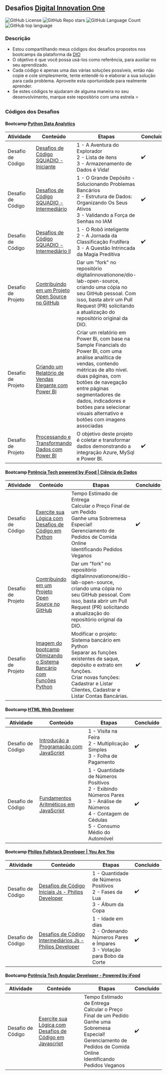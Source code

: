## Desafios [Digital Innovation One](https://web.dio.me/)

![GitHub License](https://img.shields.io/github/license/gtnasser/dio.desafios)
![GitHub Repo stars](https://badgen.net/github/stars/gtnasser/dio.desafios)
![GitHub Language Count](https://img.shields.io/github/languages/count/gtnasser/dio.desafios)
![GitHub top language](https://img.shields.io/github/languages/top/gtnasser/dio.desafios?style=falt)


### Descrição
- Estou compartilhando meus códigos dos desafios propostos nos bootcamps da plataforma da [DIO](https://web.dio.me/)
- O objetivo é que você possa usá-los como referência, para auxiliar no seu aprendizado. 
- Cada código é apenas uma das várias soluções possíveis, então não copie e cole simplesmente, tente entendê-lo e elaborar a sua solução para cada problema. Aproveite esta oportunidade para realmente aprender.
- Se estes códigos te ajudaram de alguma maneira no seu desenvolvimento, marque este repositório com uma estrela :star:


### Códigos dos Desafios


#### Bootcamp [Python Data Analytics](https://web.dio.me/track/bootcamp-squadio)
Atividade | Conteúdo | Etapas | Concluído
---|---|---|---
Desafio de Código | [Desafios de Código SQUADIO - Iniciante](squadio-codigo-iniciante.md) | 1 - A Aventura do Explorador<br>2 - Lista de itens<br> 3 - Armazenamento de Dados é Vida! | :heavy_check_mark:
Desafio de Código | [Desafios de Código SQUADIO - Intermediário](squadio-codigo-intermediario.md) | 1 - O Grande Depósito - Solucionando Problemas Bancários <br>2 - Estrutura de Dados: Organizando Os Seus Ativos<br> 3 - Validando a Força de Senhas no IAM | :heavy_check_mark:
Desafio de Código | [Desafios de Código SQUADIO - Intermediário ll](squadio-codigo-intermediario2.md) | 1 - O Robô inteligente<br>2 - A Jornada da Classificação Frutífera<br> 3 - A Questão Intrincada da Magia Preditiva | :heavy_check_mark:
Desafio de Projeto | [Contribuindo em um Projeto Open Source no GitHub]() | Dar um "fork" no repositório digitalinnovationone/dio-lab-open-source, criando uma cópia no seu GitHub pessoal. Com isso, basta abrir um Pull Request  (PR) solicitando a atualização do repositório original da DIO. | | :heavy_check_mark:
Desafio de Projeto | [Criando um Relatório de Vendas Elegante com Power BI](https://github.com/gtnasser/desafio-dio-relatorios-vendas-powerbi) | Criar um relatório em Power Bi, com base na Sample Financials do Power BI, com uma análise analítica de vendas, contendo métricas de alto nível. duas páginas, com botões de navegação entre páginas segmentadores de dados, indicadores e botões para selecionar visuais alternativo e botões com imagens associadas | | :heavy_check_mark:
Desafio de Projeto | [Processando e Transformando Dados com Power BI](https://github.com/gtnasser/desafio-dio-dados-powerbi) | O objetivo deste projeto é coletar e transformar dados demonstrando a integração Azure, MySql e Power BI. | :heavy_check_mark:


#### Bootcamp [Potência Tech powered by iFood | Ciência de Dados](https://web.dio.me/track/potencia-tech-powered-ifood-ciencias-de-dados-com-python)
Atividade | Conteúdo | Etapas | Concluído
---|---|---|---
Desafio de Código | [Exercite sua Lógica com Desafios de Código em Python](potencia-ifood-desafios-python.md) | Tempo Estimado de Entrega <br>Calcular o Preço Final de um Pedido <br>Ganhe uma Sobremesa Especial! <br>Gerenciamento de Pedidos de Comida Online<br>Identificando Pedidos Veganos <br> | :heavy_check_mark:
Desafio de Projeto | [Contribuindo em um Projeto Open Source no GitHub]() | Dar um "fork" no repositório digitalinnovationone/dio-lab-open-source, criando uma cópia no seu GitHub pessoal. Com isso, basta abrir um Pull Request  (PR) solicitando a atualização do repositório original da DIO. | | :heavy_check_mark:
Desafio de Projeto | [Imagem do bootcamp Otimizando o Sistema Bancário com Funções Python](https://github.com/gtnasser/desafio-dio-otimizando-sistema-bancario) | Modificar o projeto: Sistema bancário em Python<br>Separar as funções existentes de saque, depósito e extrato em funções.<br>Criar novas funções: Cadastrar e Listar Clientes, Cadastrar e Listar Contas Bancárias. | :heavy_check_mark:


#### Bootcamp [HTML Web Developer](https://www.dio.me/bootcamp/html-web-developer)
Atividade | Conteúdo | Etapas | Concluído
---|---|---|---
Desafio de Código | [Introdução a Programação com JavaScript](introducao-a-programacao-com-javascript.md) | 1 - Visita na Feira<br>2 - Multiplicação Simples<br>3 - Folha de Pagamento | :heavy_check_mark:
Desafio de Código | [Fundamentos Aritméticos em JavaScript](fundamentos-aritmeticos-em-javascript.md) | 1 - Quantidade de Números Positivos<br>2 - Exibindo Números Pares<br>3 - Análise de Números<br>4 - Contagem de Cédulas<br>5 - Consumo Médio do Automóvel | :heavy_check_mark:


#### Bootcamp [Philips Fullstack Developer | You Are You](https://web.dio.me/track/philips-fullstack-developer)
Atividade | Conteúdo | Etapas | Concluído
---|---|---|---
Desafio de Código | [Desafios de Código Iniciais Js - Philips Developer](desafios-de-codigo-iniciais-js.md) | 1 - Quantidade de Números Positivos<br>2 - Fases da Lua<br>3 - Álbum da Copa | :heavy_check_mark:
Desafio de Código | [Desafios de Código Intermediários Js - Philips Developer](desafios-de-codigo-intermediarios-js.md) | 1 - Idade em dias<br>2 - Ordenando Números Pares e Ímpares<br>3 - Votação para Bobo da Corte | :heavy_check_mark:


#### Bootcamp [Potência Tech Angular Developer - Powered by iFood](https://web.dio.me/track/potencia-tech-angular-developer-powered-ifood)
Atividade | Conteúdo | Etapas | Concluído
---|---|---|---
Desafio de Código | [Exercite sua Lógica com Desafios de Código em Javascript](exercite-logica-desafios-js.md) | Tempo Estimado de Entrega <br>Calcular o Preço Final de um Pedido <br>Ganhe uma Sobremesa Especial! <br>Gerenciamento de Pedidos de Comida Online<br>Identificando Pedidos Veganos <br> | :heavy_check_mark:



